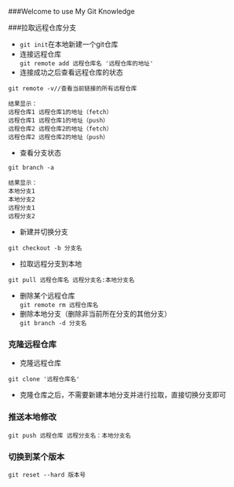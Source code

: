 ###Welcome to use My Git Knowledge

###拉取远程仓库分支  
+ `git init`在本地新建一个git仓库
+ 连接远程仓库 <br>
`git remote add 远程仓库名 '远程仓库的地址'`  
+ 连接成功之后查看远程仓库的状态   
```
git remote -v//查看当前链接的所有远程仓库

结果显示：
远程仓库1 远程仓库1的地址（fetch）
远程仓库1 远程仓库1的地址（push）
远程仓库2 远程仓库2的地址（fetch）
远程仓库2 远程仓库2的地址（push）
```  
+ 查看分支状态   
```
git branch -a 

结果显示：
本地分支1
本地分支2 
远程分支1
远程分支2
```  
+ 新建并切换分支  
```
git checkout -b 分支名
```  
+ 拉取远程分支到本地  
```
git pull 远程仓库名 远程分支名:本地分支名
```  
+ 删除某个远程仓库  
`git remote rm 远程仓库名`  
+ 删除本地分支（删除非当前所在分支的其他分支）  
`git branch -d 分支名`  

### 克隆远程仓库  
+ 克隆远程仓库  
```
git clone '远程仓库名'
```  
+ 克隆仓库之后，不需要新建本地分支并进行拉取，直接切换分支即可  

### 推送本地修改   
`git push 远程仓库 远程分支名：本地分支名`  
### 切换到某个版本  
`git reset --hard 版本号`